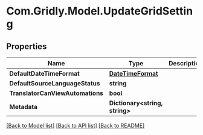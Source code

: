 
# Com.Gridly.Model.UpdateGridSetting

## Properties

Name | Type | Description | Notes
------------ | ------------- | ------------- | -------------
**DefaultDateTimeFormat** | [**DateTimeFormat**](DateTimeFormat.md) |  | [optional] 
**DefaultSourceLanguageStatus** | **string** |  | [optional] 
**TranslatorCanViewAutomations** | **bool** |  | [optional] 
**Metadata** | **Dictionary&lt;string, string&gt;** |  | [optional] 

[[Back to Model list]](../README.md#documentation-for-models)
[[Back to API list]](../README.md#documentation-for-api-endpoints)
[[Back to README]](../README.md)


